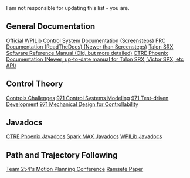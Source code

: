 <aside class="Warning">
I am not responsible for updating this list - you are.
</aside>

## General Documentation
[Official WPILib Control System Documentation (Screensteps)](https://wpilib.screenstepslive.com/s/4485)
[FRC Documentation (ReadTheDocs) (Newer than Screensteps)](https://frc-docs.readthedocs.io/en/latest/)
[Talon SRX Software Reference Manual (Old, but more detailed)](https://www.ctr-electronics.com/downloads/pdf/Talon%20SRX%20Software%20Reference%20Manual-3.pdf)
[CTRE Phoenix Documentation (Newer, up-to-date manual for Talon SRX, Victor SPX, etc API)](https://phoenix-documentation.readthedocs.io/en/latest/index.html)

## Control Theory
[Controls Challenges](https://janismac.github.io/ControlChallenges/)
[971 Control Systems Modeling](https://www.youtube.com/watch?v=RLrZzSpHP4E)
[971 Test-driven Development](https://www.youtube.com/watch?v=uGtT8ojgSzg)
[971 Mechanical Design for Controllability](https://www.youtube.com/watch?v=VNfFn-gcfFI)

## Javadocs
[CTRE Phoenix Javadocs](https://www.ctr-electronics.com/downloads/api/java/html/index.html)
[Spark MAX Javadocs](http://www.revrobotics.com/content/sw/max/sw-docs/java/index.html)
[WPILib Javadocs](https://first.wpi.edu/FRC/roborio/release/docs/java/)

## Path and Trajectory Following
[Team 254's Motion Planning Conference](https://youtu.be/8319J1BEHwM)
[Ramsete Paper](https://www.dis.uniroma1.it/~labrob/pub/papers/Ramsete01.pdf)
